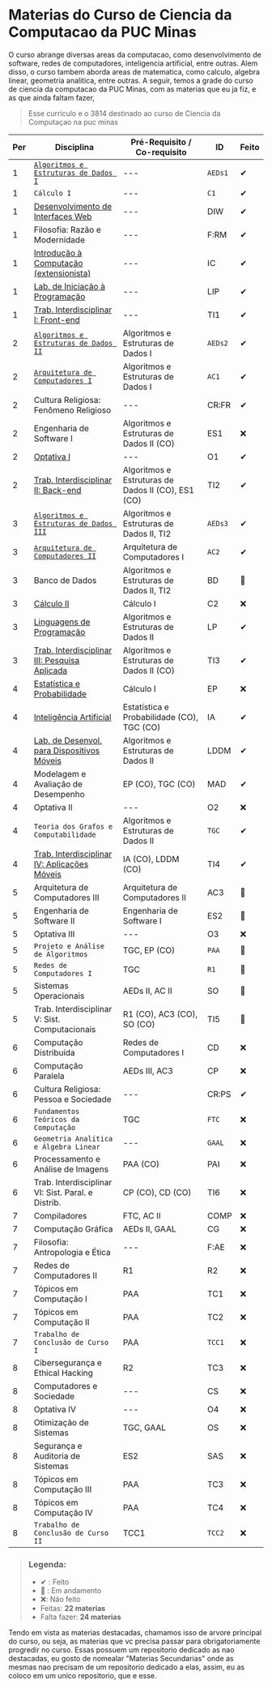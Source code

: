 # Materias do Curso de Ciencia da Computacao da PUC Minas

O curso abrange diversas areas da computacao, como desenvolvimento de software, redes de computadores, inteligencia artificial, entre outras. Alem disso, o curso tambem aborda areas de matematica, como calculo, algebra linear, geometria analitica, entre outras. A seguir, temos a grade do curso de ciencia da computacao da PUC Minas, com as materias que eu ja fiz, e as que ainda faltam fazer,

> Esse curriculo e o 3814 destinado ao curso de Ciencia da Computaçao na puc minas

| Per | Disciplina                                                                                                                        | Pré-Requisito / Co-requisito                       | ID      | Feito |
| --- | ----------------------------------------------------------------------------------------------------------------------------------| -------------------------------------------------- | ------- | ----- |
| 1   | [`Algoritmos e Estruturas de Dados I`](https://github.com/giusfds/AEDS/tree/master/AEDS-I)                                        | ---                                                | `AEDs1` | ✔     |
| 1   | `Cálculo I`                                                                                                                       | ---                                                | `C1`    | ✔     |
| 1   | [Desenvolvimento de Interfaces Web](https://github.com/giusfds/Computacao-PucMinas/tree/main/1°_Periodo/DIW)                      | ---                                                | DIW     | ✔     |
| 1   | Filosofia: Razão e Modernidade                                                                                                    | ---                                                | F:RM    | ✔     |
| 1   | [Introdução à Computação (extensionista)](https://github.com/giusfds/Computacao-PucMinas/tree/main/1°_Periodo/IC)                 | ---                                                | IC      | ✔     |
| 1   | [Lab. de Iniciação à Programação](https://github.com/giusfds/Computacao-PucMinas/tree/main/1°_Periodo/LIP)                        | ---                                                | LIP     | ✔     |
| 1   | [Trab. Interdisciplinar I: Front-end](https://github.com/ICEI-PUC-Minas-PMGCC-TI/FeedMe)                                          | ---                                                | TI1     | ✔     |
| 2   | [`Algoritmos e Estruturas de Dados II`](https://github.com/giusfds/AEDS/tree/master/AEDS-II)                                      | Algoritmos e Estruturas de Dados I                 | `AEDs2` | ✔     |
| 2   | [`Arquitetura de Computadores I`](https://github.com/giusfds/Computacao-PucMinas/tree/main/2°_Periodo/AC_1)                       | Algoritmos e Estruturas de Dados I                 | `AC1`   | ✔     |
| 2   | Cultura Religiosa: Fenômeno Religioso                                                                                             | ---                                                | CR:FR   | ✔     |
| 2   | Engenharia de Software I                                                                                                          | Algoritmos e Estruturas de Dados II (CO)           | ES1     | ❌    |
| 2   | [Optativa I](https://github.com/giusfds/Computacao-PucMinas/tree/main/2°_Periodo/Sistemas_Inteligentes)                           | ---                                                | O1      | ✔     |
| 2   | [Trab. Interdisciplinar II: Back-end](https://github.com/ICEI-PUC-Minas-CC-TI/plmg-cc-ti2-2024-1-g02-movesmart)                   | Algoritmos e Estruturas de Dados II (CO), ES1 (CO) | TI2     | ✔     |
| 3   | [`Algoritmos e Estruturas de Dados III`](https://github.com/giusfds/AEDS/tree/master/AEDS-III)                                    | Algoritmos e Estruturas de Dados II, TI2           | `AEDs3` | ✔     |
| 3   | [`Arquitetura de Computadores II`](https://github.com/giusfds/Computacao-PucMinas/tree/main/3°_Periodo/AC_2/EP's)                 | Arquitetura de Computadores I                      | `AC2`   | ✔     |
| 3   | Banco de Dados                                                                                                                    | Algoritmos e Estruturas de Dados II, TI2           | BD      | 📍    |
| 3   | [Cálculo II](https://github.com/giusfds/Computacao-PucMinas/tree/main/3°_Periodo/Calculo_2)                                       | Cálculo I                                          | C2      | ❌    |
| 3   | [Linguagens de Programação](https://github.com/giusfds/Computacao-PucMinas/tree/main/3°_Periodo/LP)                               | Algoritmos e Estruturas de Dados II                | LP      | ✔     |
| 3   | [Trab. Interdisciplinar III: Pesquisa Aplicada](https://github.com/ICEI-PUC-Minas-CC-TI/plmg-cc-ti3-2024-2-g9-gcjp)               | Algoritmos e Estruturas de Dados II (CO)           | TI3     | ✔     |
| 4   | [Estatística e Probabilidade](https://github.com/giusfds/Computacao-PucMinas/tree/main/4°_Periodo/EP)                             | Cálculo I                                          | EP      | ❌    |
| 4   | [Inteligência Artificial](https://github.com/giusfds/Computacao-PucMinas/tree/main/4°_Periodo/IA)                                 | Estatística e Probabilidade (CO), TGC (CO)         | IA      | ✔     |
| 4   | [Lab. de Desenvol. para Dispositivos Móveis](https://github.com/giusfds/LDDM)                                                     | Algoritmos e Estruturas de Dados II                | LDDM    | ✔     |
| 4   | Modelagem e Avaliação de Desempenho                                                                                               | EP (CO), TGC (CO)                                  | MAD     | ✔     |
| 4   | Optativa II                                                                                                                       | ---                                                | O2      | ❌    |
| 4   | `Teoria dos Grafos e Computabilidade`                                                                                             | Algoritmos e Estruturas de Dados II                | `TGC`   | ✔     |
| 4   | [Trab. Interdisciplinar IV: Aplicações Móveis](https://github.com/giusfds/plmg-cc-ti4-2025-1-g03-echoes-of-eldra)                 | IA (CO), LDDM (CO)                                 | TI4     | ✔     |
| 5   | Arquitetura de Computadores III                                                                                                   | Arquitetura de Computadores II                     | AC3     | 📍    |
| 5   | Engenharia de Software II                                                                                                         | Engenharia de Software I                           | ES2     | 📍    |
| 5   | Optativa III                                                                                                                      | ---                                                | O3      | ❌    |
| 5   | `Projeto e Análise de Algoritmos`                                                                                                 | TGC, EP (CO)                                       | `PAA`   | 📍    |
| 5   | `Redes de Computadores I`                                                                                                         | TGC                                                | `R1`    | 📍    |
| 5   | Sistemas Operacionais                                                                                                             | AEDs II, AC II                                     | SO      | 📍    |
| 5   | Trab. Interdisciplinar V: Sist. Computacionais                                                                                    | R1 (CO), AC3 (CO), SO (CO)                         | TI5     | 📍    |
| 6   | Computação Distribuída                                                                                                            | Redes de Computadores I                            | CD      | ❌    |
| 6   | Computação Paralela                                                                                                               | AEDs III, AC3                                      | CP      | ❌    |
| 6   | Cultura Religiosa: Pessoa e Sociedade                                                                                             | ---                                                | CR:PS   | ✔     |
| 6   | `Fundamentos Teóricos da Computação`                                                                                              | TGC                                                | `FTC`   | ❌    |
| 6   | `Geometria Analítica e Álgebra Linear`                                                                                            | ---                                                | `GAAL`  | ❌    |
| 6   | Processamento e Análise de Imagens                                                                                                | PAA (CO)                                           | PAI     | ❌    |
| 6   | Trab. Interdisciplinar VI: Sist. Paral. e Distrib.                                                                                | CP (CO), CD (CO)                                   | TI6     | ❌    |
| 7   | Compiladores                                                                                                                      | FTC, AC II                                         | COMP    | ❌    |
| 7   | Computação Gráfica                                                                                                                | AEDs II, GAAL                                      | CG      | ❌    |
| 7   | Filosofia: Antropologia e Ética                                                                                                   | ---                                                | F:AE    | ❌    |
| 7   | Redes de Computadores II                                                                                                          | R1                                                 | R2      | ❌    |
| 7   | Tópicos em Computação I                                                                                                           | PAA                                                | TC1     | ❌    |
| 7   | Tópicos em Computação II                                                                                                          | PAA                                                | TC2     | ❌    |
| 7   | `Trabalho de Conclusão de Curso I`                                                                                                | PAA                                                | `TCC1`  | ❌    |
| 8   | Cibersegurança e Ethical Hacking                                                                                                  | R2                                                 | TC3     | ❌    |
| 8   | Computadores e Sociedade                                                                                                          | ---                                                | CS      | ❌    |
| 8   | Optativa IV                                                                                                                       | ---                                                | O4      | ❌    |
| 8   | Otimização de Sistemas                                                                                                            | TGC, GAAL                                          | OS      | ❌    |
| 8   | Segurança e Auditoria de Sistemas                                                                                                 | ES2                                                | SAS     | ❌    |
| 8   | Tópicos em Computação III                                                                                                         | PAA                                                | TC3     | ❌    |
| 8   | Tópicos em Computação IV                                                                                                          | PAA                                                | TC4     | ❌    |
| 8   | `Trabalho de Conclusão de Curso II`                                                                                               | TCC1                                               | `TCC2`  | ❌    |

> ### Legenda:
>
> - ✔ : Feito
> - 📍 : Em andamento
> - ❌: Não feito
> - Feitas: **22 materias**
> - Falta fazer: **24 materias**

Tendo em vista as materias destacadas, chamamos isso de arvore principal do curso, ou seja, as materias que vc precisa passar para obrigatoriamente progredir no curso. Essas possuem um repositorio dedicado as nao destacadas, eu gosto de nomealar "Materias Secundarias" onde as mesmas nao precisam de um repositorio dedicado a elas, assim, eu as coloco em um unico repositorio, que e esse.
